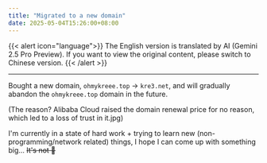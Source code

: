 ```yaml
---
title: "Migrated to a new domain"
date: 2025-05-04T15:26:00+08:00
---
```


{{< alert icon="language">}}
The English version is translated by AI (Gemini 2.5 Pro Preview). If you want to view the original content, please switch to Chinese version.
{{< /alert >}}

---

Bought a new domain, `ohmykreee.top` -> `kre3.net`, and will gradually abandon the `ohmykreee.top` domain in the future.

(The reason? Alibaba Cloud raised the domain renewal price for no reason, which led to a loss of trust in it.jpg)

I'm currently in a state of hard work + trying to learn new (non-programming/network related) things, I hope I can come up with something big... ~~It's not 💩~~